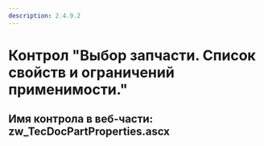 ```yaml
---
description: 2.4.9.2
---
```


# Контрол "Выбор запчасти. Список свойств и ограничений применимости."

## Имя контрола в веб-части: zw\_TecDocPartProperties.ascx

